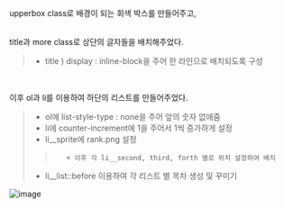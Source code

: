 upperbox class로 배경이 되는 회색 박스를 만들어주고,
<br/><br/>

title과 more class로 상단의 글자들을 배치해주었다.
>  - title ) display : inline-block을 주어 한 라인으로 배치되도록 구성
<br/>

이후 ol과 li를 이용하여 하단의 리스트를 만들어주었다.
>    - ol에 list-style-type : none을 주어 앞의 숫자 없애줌
>    - li에 counter-increment에 1을 주어서 1씩 증가하게 설정
>    - li__sprite에 rank.png 설정
>>        + 이후 각 li__second, third, forth 별로 위치 설정하여 배치
>    - li__list::before 이용하여 각 리스트 별 목차 생성 및 꾸미기




![image](https://github.com/Imeanstar/home-work/assets/81348938/a9e7b394-3e59-48c4-867e-f2c8cf32e0f5)